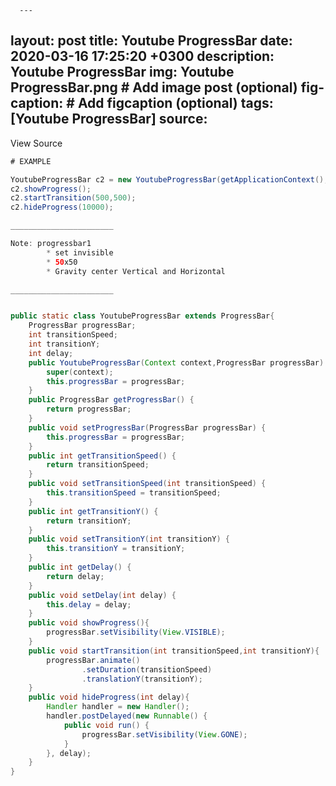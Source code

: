 
      ---
layout: post
title: Youtube ProgressBar
date: 2020-03-16 17:25:20 +0300
description: Youtube ProgressBar
img: Youtube ProgressBar.png # Add image post (optional)
fig-caption: # Add figcaption (optional)
tags: [Youtube ProgressBar]
source: 
---

<div>View Source <i class="fa fa-github"></i></div>

```java
# EXAMPLE

YoutubeProgressBar c2 = new YoutubeProgressBar(getApplicationContext(), progressbar1);
c2.showProgress();
c2.startTransition(500,500);
c2.hideProgress(10000);

_______________________

Note: progressbar1
		* set invisible
		* 50x50
		* Gravity center Vertical and Horizontal

_______________________


public static class YoutubeProgressBar extends ProgressBar{
    ProgressBar progressBar;
    int transitionSpeed;
    int transitionY;
    int delay;
    public YoutubeProgressBar(Context context,ProgressBar progressBar) {
        super(context);
        this.progressBar = progressBar;
    }
    public ProgressBar getProgressBar() {
        return progressBar;
    }
    public void setProgressBar(ProgressBar progressBar) {
        this.progressBar = progressBar;
    }
    public int getTransitionSpeed() {
        return transitionSpeed;
    }
    public void setTransitionSpeed(int transitionSpeed) {
        this.transitionSpeed = transitionSpeed;
    }
    public int getTransitionY() {
        return transitionY;
    }
    public void setTransitionY(int transitionY) {
        this.transitionY = transitionY;
    }
    public int getDelay() {
        return delay;
    }
    public void setDelay(int delay) {
        this.delay = delay;
    }
    public void showProgress(){
        progressBar.setVisibility(View.VISIBLE);
    }
    public void startTransition(int transitionSpeed,int transitionY){
        progressBar.animate()
                .setDuration(transitionSpeed)
                .translationY(transitionY);
    }
    public void hideProgress(int delay){
        Handler handler = new Handler();
        handler.postDelayed(new Runnable() {
            public void run() {
                progressBar.setVisibility(View.GONE);
            }
        }, delay);
    }
}

```
      